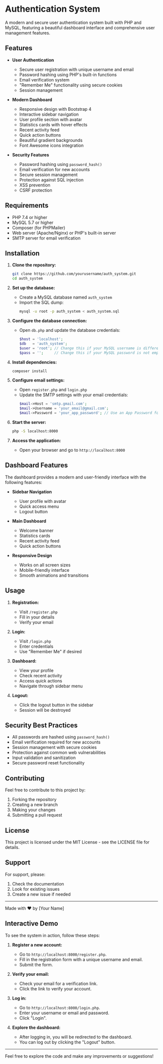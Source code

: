# Authentication System

A modern and secure user authentication system built with PHP and MySQL, featuring a beautiful dashboard interface and comprehensive user management features.

## Features

- **User Authentication**
  - Secure user registration with unique username and email
  - Password hashing using PHP's built-in functions
  - Email verification system
  - "Remember Me" functionality using secure cookies
  - Session management

- **Modern Dashboard**
  - Responsive design with Bootstrap 4
  - Interactive sidebar navigation
  - User profile section with avatar
  - Statistics cards with hover effects
  - Recent activity feed
  - Quick action buttons
  - Beautiful gradient backgrounds
  - Font Awesome icons integration

- **Security Features**
  - Password hashing using `password_hash()`
  - Email verification for new accounts
  - Secure session management
  - Protection against SQL injection
  - XSS prevention
  - CSRF protection

## Requirements

- PHP 7.4 or higher
- MySQL 5.7 or higher
- Composer (for PHPMailer)
- Web server (Apache/Nginx) or PHP's built-in server
- SMTP server for email verification

## Installation

1. **Clone the repository:**
   ```bash
   git clone https://github.com/yourusername/auth_system.git
   cd auth_system
   ```

2. **Set up the database:**
   - Create a MySQL database named `auth_system`
   - Import the SQL dump:
     ```bash
     mysql -u root -p auth_system < auth_system.sql
     ```

3. **Configure the database connection:**
   - Open `db.php` and update the database credentials:
     ```php
     $host = 'localhost';
     $db   = 'auth_system';
     $user = 'root'; // Change this if your MySQL username is different
     $pass = '';     // Change this if your MySQL password is not empty
     ```

4. **Install dependencies:**
   ```bash
   composer install
   ```

5. **Configure email settings:**
   - Open `register.php` and `login.php`
   - Update the SMTP settings with your email credentials:
     ```php
     $mail->Host = 'smtp.gmail.com';
     $mail->Username = 'your_email@gmail.com';
     $mail->Password = 'your_app_password'; // Use an App Password for Gmail
     ```

6. **Start the server:**
   ```bash
   php -S localhost:8000
   ```

7. **Access the application:**
   - Open your browser and go to `http://localhost:8000`

## Dashboard Features

The dashboard provides a modern and user-friendly interface with the following features:

- **Sidebar Navigation**
  - User profile with avatar
  - Quick access menu
  - Logout button

- **Main Dashboard**
  - Welcome banner
  - Statistics cards
  - Recent activity feed
  - Quick action buttons

- **Responsive Design**
  - Works on all screen sizes
  - Mobile-friendly interface
  - Smooth animations and transitions

## Usage

1. **Registration:**
   - Visit `/register.php`
   - Fill in your details
   - Verify your email

2. **Login:**
   - Visit `/login.php`
   - Enter credentials
   - Use "Remember Me" if desired

3. **Dashboard:**
   - View your profile
   - Check recent activity
   - Access quick actions
   - Navigate through sidebar menu

4. **Logout:**
   - Click the logout button in the sidebar
   - Session will be destroyed

## Security Best Practices

- All passwords are hashed using `password_hash()`
- Email verification required for new accounts
- Session management with secure cookies
- Protection against common web vulnerabilities
- Input validation and sanitization
- Secure password reset functionality

## Contributing

Feel free to contribute to this project by:
1. Forking the repository
2. Creating a new branch
3. Making your changes
4. Submitting a pull request

## License

This project is licensed under the MIT License - see the LICENSE file for details.

## Support

For support, please:
1. Check the documentation
2. Look for existing issues
3. Create a new issue if needed

---

Made with ❤️ by [Your Name]

## Interactive Demo

To see the system in action, follow these steps:

1. **Register a new account:**
   - Go to `http://localhost:8000/register.php`.
   - Fill in the registration form with a unique username and email.
   - Submit the form.

2. **Verify your email:**
   - Check your email for a verification link.
   - Click the link to verify your account.

3. **Log in:**
   - Go to `http://localhost:8000/login.php`.
   - Enter your username or email and password.
   - Click "Login".

4. **Explore the dashboard:**
   - After logging in, you will be redirected to the dashboard.
   - You can log out by clicking the "Logout" button.

---

Feel free to explore the code and make any improvements or suggestions! 